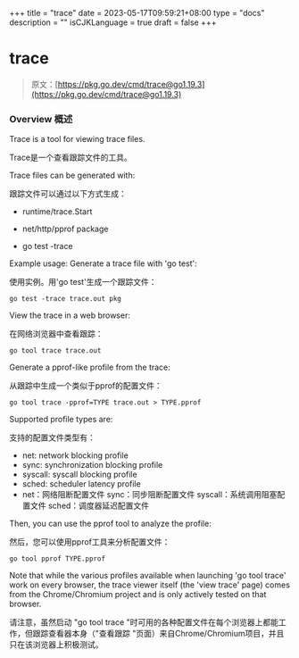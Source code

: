 +++
title = "trace"
date = 2023-05-17T09:59:21+08:00
type = "docs"
description = ""
isCJKLanguage = true
draft = false
+++
# trace

> 原文：[https://pkg.go.dev/cmd/trace@go1.19.3](https://pkg.go.dev/cmd/trace@go1.19.3)

### Overview 概述

Trace is a tool for viewing trace files.

Trace是一个查看跟踪文件的工具。

Trace files can be generated with:

跟踪文件可以通过以下方式生成：

- runtime/trace.Start

- net/http/pprof package

- go test -trace

  

Example usage: Generate a trace file with 'go test':

使用实例。用'go test'生成一个跟踪文件：

```
go test -trace trace.out pkg
```

View the trace in a web browser:

在网络浏览器中查看跟踪：

```
go tool trace trace.out
```

Generate a pprof-like profile from the trace:

从跟踪中生成一个类似于pprof的配置文件：

```
go tool trace -pprof=TYPE trace.out > TYPE.pprof
```

Supported profile types are:

支持的配置文件类型有：

- net: network blocking profile
- sync: synchronization blocking profile
- syscall: syscall blocking profile
- sched: scheduler latency profile
- net：网络阻断配置文件
  sync：同步阻断配置文件
  syscall：系统调用阻塞配置文件
  sched：调度器延迟配置文件

Then, you can use the pprof tool to analyze the profile:

然后，您可以使用pprof工具来分析配置文件：

```
go tool pprof TYPE.pprof
```

Note that while the various profiles available when launching 'go tool trace' work on every browser, the trace viewer itself (the 'view trace' page) comes from the Chrome/Chromium project and is only actively tested on that browser.

请注意，虽然启动 "go tool trace "时可用的各种配置文件在每个浏览器上都能工作，但跟踪查看器本身（"查看跟踪 "页面）来自Chrome/Chromium项目，并且只在该浏览器上积极测试。

